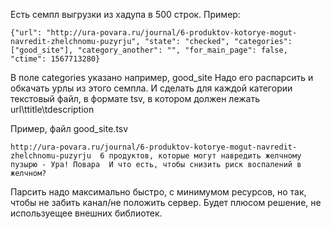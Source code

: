 Есть семпл выгрузки из хадупа в 500 строк. Пример:
```
{"url": "http://ura-povara.ru/journal/6-produktov-kotorye-mogut-navredit-zhelchnomu-puzyrju", "state": "checked", "categories": ["good_site"], "category_another": "", "for_main_page": false, "ctime": 1567713280}

```

В поле categories указано например, good_site
Надо его распарсить и обкачать урлы из этого семпла. И сделать для каждой категории текстовый файл, в формате tsv, в котором должен лежать url\ttitle\tdescription

Пример, файл good_site.tsv
```
http://ura-povara.ru/journal/6-produktov-kotorye-mogut-navredit-zhelchnomu-puzyrju  6 продуктов, которые могут навредить желчному пузырю - Ура! Повара  И что есть, чтобы снизить риск воспалений в желчном?
```

Парсить надо максимально быстро, с минимумом ресурсов, но так, чтобы не забить канал/не положить сервер. Будет плюсом решение, не используещее внешних библиотек.
